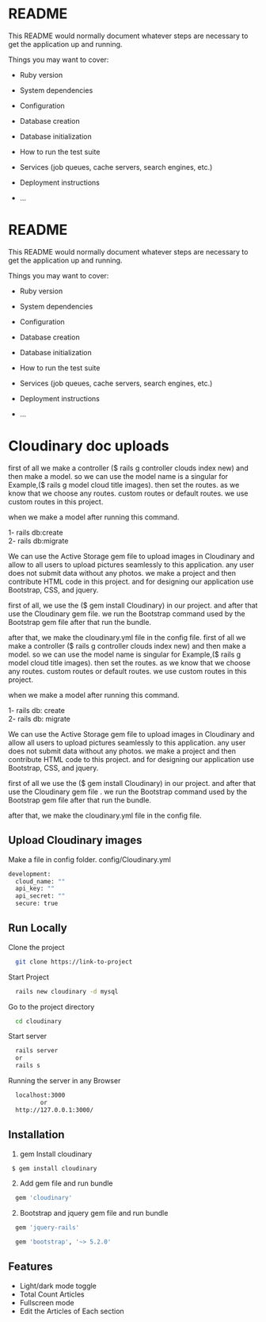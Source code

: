 # README

This README would normally document whatever steps are necessary to get the
application up and running.

Things you may want to cover:

* Ruby version

* System dependencies

* Configuration

* Database creation

* Database initialization

* How to run the test suite

* Services (job queues, cache servers, search engines, etc.)

* Deployment instructions

* ...


# README

This README would normally document whatever steps are necessary to get the
application up and running.

Things you may want to cover:

* Ruby version

* System dependencies

* Configuration

* Database creation

* Database initialization

* How to run the test suite

* Services (job queues, cache servers, search engines, etc.)

* Deployment instructions

* ...




# Cloudinary doc uploads

first of all we make a controller ($ rails g controller clouds index new) and then make a model.  so we can use the model name is a singular for Example,($ rails g model cloud title images).
then set the routes. 
as we know that we choose any routes. custom routes or default routes.
we use custom routes in this project.

when we make a model after running this command.

1- rails db:create     
2- rails db:migrate





We can use the Active Storage gem file to upload images in Cloudinary and allow to all users to upload pictures seamlessly to this application. any user does not submit data without any photos.
we make a project and then contribute HTML code in this project. and for designing our application use Bootstrap, CSS, and jquery.

first of all, we use the ($ gem install Cloudinary) in our project.
and after that use the Cloudinary gem file. we run the Bootstrap command used by the Bootstrap gem file after that run the bundle.
 
after that, we make the cloudinary.yml file in the config file.
first of all we make a controller ($ rails g controller clouds index new) and then make a model.  so we can use the model name is singular for Example,($ rails g model cloud title images).
then set the routes. 
as we know that we choose any routes. custom routes or default routes.
we use custom routes in this project.

when we make a model after running this command.

1- rails db: create     
2- rails db: migrate





We can use the Active Storage gem file to upload images in Cloudinary and allow all users to upload pictures seamlessly to this application. any user does not submit data without any photos.
we make a project and then contribute HTML code to this project. and for designing our application use Bootstrap, CSS, and jquery.

first of all we use the ($ gem install Cloudinary) in our project.
and after that use the Cloudinary gem file . we run the Bootstrap command used by the Bootstrap gem file after that run the bundle.
 
after that, we make the cloudinary.yml file in the config file.



## Upload Cloudinary images
Make a file in config folder. config/Cloudinary.yml 

```bash
development:
  cloud_name: ""
  api_key: ""
  api_secret: ""
  secure: true
```



## Run Locally

Clone the project

```bash
  git clone https://link-to-project
```
Start Project 
```bash
  rails new cloudinary -d mysql
  ```

Go to the project directory

```bash
  cd cloudinary
```
Start server

```bash
  rails server
  or
  rails s
```

Running the server in any Browser
```bash
  localhost:3000 
         or
  http://127.0.0.1:3000/
```




## Installation


 1. gem Install cloudinary
```bash
 $ gem install cloudinary
 ```
 2. Add gem file and run bundle   
```bash
  gem 'cloudinary'   
```


2. Bootstrap and jquery gem file and run bundle   
```bash
  gem 'jquery-rails'

  gem 'bootstrap', '~> 5.2.0'   
```


## Features

- Light/dark mode toggle
- Total Count Articles
- Fullscreen mode
- Edit the Articles of Each section

